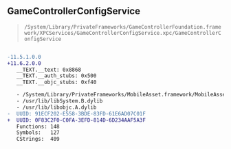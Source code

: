 ## GameControllerConfigService

> `/System/Library/PrivateFrameworks/GameControllerFoundation.framework/XPCServices/GameControllerConfigService.xpc/GameControllerConfigService`

```diff

-11.5.1.0.0
+11.6.2.0.0
   __TEXT.__text: 0x8868
   __TEXT.__auth_stubs: 0x500
   __TEXT.__objc_stubs: 0xf40

   - /System/Library/PrivateFrameworks/MobileAsset.framework/MobileAsset
   - /usr/lib/libSystem.B.dylib
   - /usr/lib/libobjc.A.dylib
-  UUID: 91ECF202-E558-3BDE-83FD-61E6AD07C01F
+  UUID: 0F83C2F0-C0FA-3EFD-814D-6D234AAF5A3F
   Functions: 148
   Symbols:   127
   CStrings:  409

```
